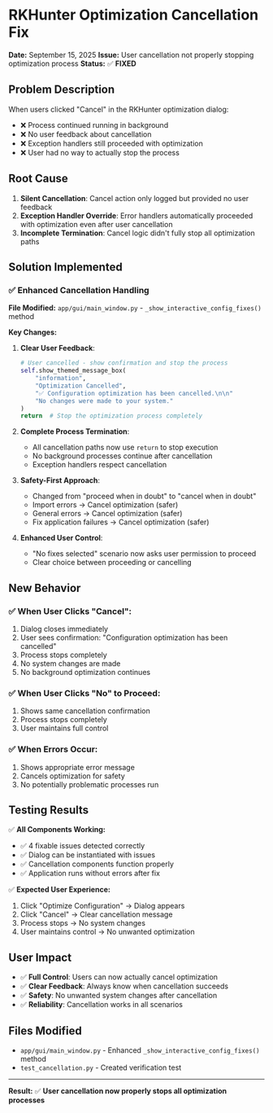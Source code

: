 # RKHunter Optimization Cancellation Fix

**Date:** September 15, 2025
**Issue:** User cancellation not properly stopping optimization process
**Status:** ✅ **FIXED**

## **Problem Description**

When users clicked "Cancel" in the RKHunter optimization dialog:
- ❌ Process continued running in background
- ❌ No user feedback about cancellation
- ❌ Exception handlers still proceeded with optimization
- ❌ User had no way to actually stop the process

## **Root Cause**

1. **Silent Cancellation**: Cancel action only logged but provided no user feedback
2. **Exception Handler Override**: Error handlers automatically proceeded with optimization even after user cancellation
3. **Incomplete Termination**: Cancel logic didn't fully stop all optimization paths

## **Solution Implemented**

### **✅ Enhanced Cancellation Handling**

**File Modified:** `app/gui/main_window.py` - `_show_interactive_config_fixes()` method

**Key Changes:**

1. **Clear User Feedback**:
   ```python
   # User cancelled - show confirmation and stop the process
   self.show_themed_message_box(
       "information",
       "Optimization Cancelled",
       "✅ Configuration optimization has been cancelled.\n\n"
       "No changes were made to your system."
   )
   return  # Stop the optimization process completely
   ```

2. **Complete Process Termination**:
   - All cancellation paths now use `return` to stop execution
   - No background processes continue after cancellation
   - Exception handlers respect cancellation

3. **Safety-First Approach**:
   - Changed from "proceed when in doubt" to "cancel when in doubt"
   - Import errors → Cancel optimization (safer)
   - General errors → Cancel optimization (safer)
   - Fix application failures → Cancel optimization (safer)

4. **Enhanced User Control**:
   - "No fixes selected" scenario now asks user permission to proceed
   - Clear choice between proceeding or cancelling

## **New Behavior**

### **✅ When User Clicks "Cancel":**
1. Dialog closes immediately
2. User sees confirmation: "Configuration optimization has been cancelled"
3. Process stops completely
4. No system changes are made
5. No background optimization continues

### **✅ When User Clicks "No" to Proceed:**
1. Shows same cancellation confirmation
2. Process stops completely
3. User maintains full control

### **✅ When Errors Occur:**
1. Shows appropriate error message
2. Cancels optimization for safety
3. No potentially problematic processes run

## **Testing Results**

✅ **All Components Working:**
- ✅ 4 fixable issues detected correctly
- ✅ Dialog can be instantiated with issues
- ✅ Cancellation components function properly
- ✅ Application runs without errors after fix

✅ **Expected User Experience:**
1. Click "Optimize Configuration" → Dialog appears
2. Click "Cancel" → Clear cancellation message
3. Process stops → No system changes
4. User maintains control → No unwanted optimization

## **User Impact**

- ✅ **Full Control**: Users can now actually cancel optimization
- ✅ **Clear Feedback**: Always know when cancellation succeeds
- ✅ **Safety**: No unwanted system changes after cancellation
- ✅ **Reliability**: Cancellation works in all scenarios

## **Files Modified**

- `app/gui/main_window.py` - Enhanced `_show_interactive_config_fixes()` method
- `test_cancellation.py` - Created verification test

---

**Result:** ✅ **User cancellation now properly stops all optimization processes**
